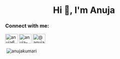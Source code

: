 <h1 align="center">Hi 👋, I'm Anuja</h1>

<h3 align="left">Connect with me:</h3>
<p align="left">
<a href="https://twitter.com/anuja6204" target="blank"><img align="center" src="https://cdn.jsdelivr.net/npm/simple-icons@3.0.1/icons/twitter.svg" alt="anuja6204" height="30" width="40" /></a>
<a href="https://linkedin.com/in/anuja-kumari-4a62581aa" target="blank"><img align="center" src="https://cdn.jsdelivr.net/npm/simple-icons@3.0.1/icons/linkedin.svg" alt="anuja-kumari-4a62581aa" height="30" width="40" /></a>
<a href="https://medium.com/@anuja_kumari" target="blank"><img align="center" src="https://cdn.jsdelivr.net/npm/simple-icons@3.0.1/icons/medium.svg" alt="@anuja_kumari" height="30" width="40" /></a>
</p>

<p>&nbsp;<img align="center" src="https://github-readme-stats.vercel.app/api?username=anujakumari&show_icons=true&locale=en" alt="anujakumari" /></p>
